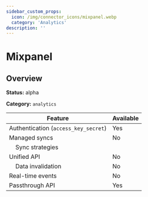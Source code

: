 ```yaml
---
sidebar_custom_props:
  icon: /img/connector_icons/mixpanel.webp
  category: 'Analytics'
description: ''
---
```


# Mixpanel

## Overview

**Status:** alpha

**Category:** `analytics`

| Feature                              | Available |
| ------------------------------------ | --------- |
| Authentication (`access_key_secret`) | Yes       |
| Managed syncs                        | No        |
| &nbsp;&nbsp;&nbsp; Sync strategies   |           |
| Unified API                          | No        |
| &nbsp;&nbsp;&nbsp; Data invalidation | No        |
| Real-time events                     | No        |
| Passthrough API                      | Yes       |
